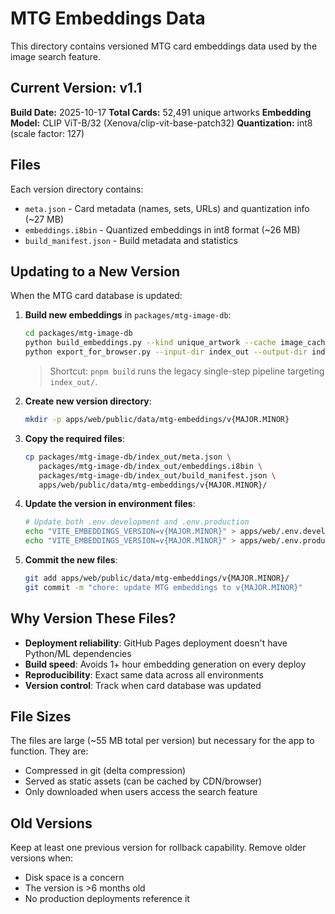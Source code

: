 # MTG Embeddings Data

This directory contains versioned MTG card embeddings data used by the image search feature.

## Current Version: v1.1

**Build Date:** 2025-10-17
**Total Cards:** 52,491 unique artworks
**Embedding Model:** CLIP ViT-B/32 (Xenova/clip-vit-base-patch32)
**Quantization:** int8 (scale factor: 127)

## Files

Each version directory contains:

- `meta.json` - Card metadata (names, sets, URLs) and quantization info (~27 MB)
- `embeddings.i8bin` - Quantized embeddings in int8 format (~26 MB)
- `build_manifest.json` - Build metadata and statistics

## Updating to a New Version

When the MTG card database is updated:

1. **Build new embeddings** in `packages/mtg-image-db`:

   ```bash
   cd packages/mtg-image-db
   python build_embeddings.py --kind unique_artwork --cache image_cache --out index_out --batch 256 --size 336 --hnsw-m 32 --hnsw-ef-construction 200
   python export_for_browser.py --input-dir index_out --output-dir index_out
   ```

   > Shortcut: `pnpm build` runs the legacy single-step pipeline targeting `index_out/`.

2. **Create new version directory**:

   ```bash
   mkdir -p apps/web/public/data/mtg-embeddings/v{MAJOR.MINOR}
   ```

3. **Copy the required files**:

   ```bash
   cp packages/mtg-image-db/index_out/meta.json \
      packages/mtg-image-db/index_out/embeddings.i8bin \
      packages/mtg-image-db/index_out/build_manifest.json \
      apps/web/public/data/mtg-embeddings/v{MAJOR.MINOR}/
   ```

4. **Update the version in environment files**:

   ```bash
   # Update both .env.development and .env.production
   echo "VITE_EMBEDDINGS_VERSION=v{MAJOR.MINOR}" > apps/web/.env.development
   echo "VITE_EMBEDDINGS_VERSION=v{MAJOR.MINOR}" > apps/web/.env.production
   ```

5. **Commit the new files**:
   ```bash
   git add apps/web/public/data/mtg-embeddings/v{MAJOR.MINOR}/
   git commit -m "chore: update MTG embeddings to v{MAJOR.MINOR}"
   ```

## Why Version These Files?

- **Deployment reliability**: GitHub Pages deployment doesn't have Python/ML dependencies
- **Build speed**: Avoids 1+ hour embedding generation on every deploy
- **Reproducibility**: Exact same data across all environments
- **Version control**: Track when card database was updated

## File Sizes

The files are large (~55 MB total per version) but necessary for the app to function. They are:

- Compressed in git (delta compression)
- Served as static assets (can be cached by CDN/browser)
- Only downloaded when users access the search feature

## Old Versions

Keep at least one previous version for rollback capability. Remove older versions when:

- Disk space is a concern
- The version is >6 months old
- No production deployments reference it

